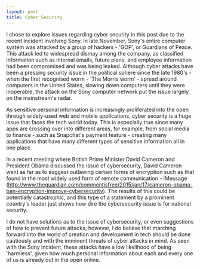 ```yaml
---
layout: post
title: Cyber Security
---
```

I chose to explore issues regarding cyber security in this post due to the recent incident involving Sony. In late November, Sony's entire computer system was attacked by a group of hackers - 'GOP', or Guardians of Peace. This attack led to widespread dismay among the company, as classified information such as internal emails, future plans, and employee information had been compromised and was being leaked. Although cyber attacks have been a pressing security issue in the political sphere since the late 1980's - when the first recognised worm - 'The Morris worm' - spread around computers in the United States, slowing down computers until they were inoperable, the attack on the Sony computer network put the issue largely on the mainstream's radar.

As sensitive personal information is increasingly proliferated into the open through widely-used web and mobile applications, cyber security is a huge issue that faces the tech world today. This is especially true since many apps are crossing over into different areas, for example, from social media to finance - such as Snapchat's payment feature - creating many applications that have many different types of sensitive information all in one place.

In a recent meeting where British Prime Minister David Cameron and President Obama discussed the issue of cybersecurity, David Cameron went as far as to suggest outlawing certain forms of encryption such as that found in the most widely used form of remote communication - iMessage (http://www.theguardian.com/commentisfree/2015/jan/17/cameron-obama-ban-encryption-improve-cybersecurity). The results of this could be potentially catastrophic, and this type of a statement by a prominent country's leader just shows how dire the cybersecurity issue is for national security.

I do not have solutions as to the issue of cybersecurity, or even suggestions of how to prevent future attacks; however, I do believe that marching forward into the world of creation and development in tech should be done cautiously and with the imminent threats of cyber attacks in mind. As seen with the Sony incident, these attacks have a low likelihood of being 'harmless', given how much personal information about each and every one of us is already out in the open online.
